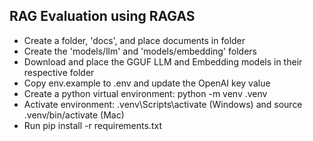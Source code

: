 ## RAG Evaluation using RAGAS

- Create a folder, 'docs', and place documents in folder
- Create the 'models/llm' and 'models/embedding' folders
- Download and place the GGUF LLM and Embedding models in their respective folder
- Copy env.example to .env and update the OpenAI key value
- Create a python virtual environment: python -m venv .venv
- Activate environment: .venv\Scripts\activate (Windows) and source .venv/bin/activate (Mac)
- Run pip install -r requirements.txt
  